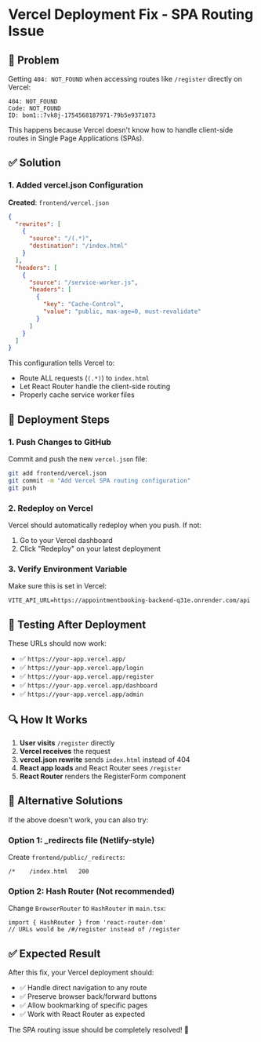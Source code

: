 # Vercel Deployment Fix - SPA Routing Issue

## 🐛 Problem

Getting `404: NOT_FOUND` when accessing routes like `/register` directly on Vercel:
```
404: NOT_FOUND
Code: NOT_FOUND
ID: bom1::7vk8j-1754568187971-79b5e9371073
```

This happens because Vercel doesn't know how to handle client-side routes in Single Page Applications (SPAs).

## ✅ Solution

### 1. Added vercel.json Configuration

**Created**: `frontend/vercel.json`
```json
{
  "rewrites": [
    {
      "source": "/(.*)",
      "destination": "/index.html"
    }
  ],
  "headers": [
    {
      "source": "/service-worker.js",
      "headers": [
        {
          "key": "Cache-Control",
          "value": "public, max-age=0, must-revalidate"
        }
      ]
    }
  ]
}
```

This configuration tells Vercel to:
- Route ALL requests (`(.*)`) to `index.html`
- Let React Router handle the client-side routing
- Properly cache service worker files

## 🚀 Deployment Steps

### 1. Push Changes to GitHub

Commit and push the new `vercel.json` file:
```bash
git add frontend/vercel.json
git commit -m "Add Vercel SPA routing configuration"
git push
```

### 2. Redeploy on Vercel

Vercel should automatically redeploy when you push. If not:
1. Go to your Vercel dashboard
2. Click "Redeploy" on your latest deployment

### 3. Verify Environment Variable

Make sure this is set in Vercel:
```
VITE_API_URL=https://appointmentbooking-backend-q31e.onrender.com/api
```

## 🧪 Testing After Deployment

These URLs should now work:
- ✅ `https://your-app.vercel.app/`
- ✅ `https://your-app.vercel.app/login`
- ✅ `https://your-app.vercel.app/register`
- ✅ `https://your-app.vercel.app/dashboard`
- ✅ `https://your-app.vercel.app/admin`

## 🔍 How It Works

1. **User visits** `/register` directly
2. **Vercel receives** the request
3. **vercel.json rewrite** sends `index.html` instead of 404
4. **React app loads** and React Router sees `/register`
5. **React Router** renders the RegisterForm component

## 🎯 Alternative Solutions

If the above doesn't work, you can also try:

### Option 1: _redirects file (Netlify-style)
Create `frontend/public/_redirects`:
```
/*    /index.html   200
```

### Option 2: Hash Router (Not recommended)
Change `BrowserRouter` to `HashRouter` in `main.tsx`:
```tsx
import { HashRouter } from 'react-router-dom'
// URLs would be /#/register instead of /register
```

## ✅ Expected Result

After this fix, your Vercel deployment should:
- ✅ Handle direct navigation to any route
- ✅ Preserve browser back/forward buttons
- ✅ Allow bookmarking of specific pages
- ✅ Work with React Router as expected

The SPA routing issue should be completely resolved! 🎉
